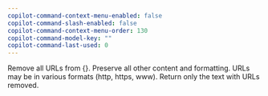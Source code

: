 ```yaml
---
copilot-command-context-menu-enabled: false
copilot-command-slash-enabled: false
copilot-command-context-menu-order: 130
copilot-command-model-key: ""
copilot-command-last-used: 0
---
```

Remove all URLs from {}. Preserve all other content and formatting. URLs may be in various formats (http, https, www). Return only the text with URLs removed.